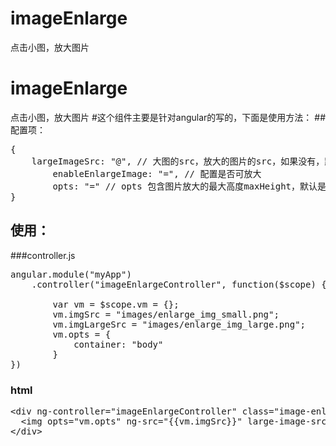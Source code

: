 # imageEnlarge
点击小图，放大图片
# imageEnlarge
点击小图，放大图片
#这个组件主要是针对angular的写的，下面是使用方法：
##配置项：
<pre>
{ 
    largeImageSrc: "@", // 大图的src，放大的图片的src，如果没有，默认用小图的src
		enableEnlargeImage: "=", // 配置是否可放大
		opts: "=" // opts 包含图片放大的最大高度maxHeight，默认是600，图片放大后要放置的容器，默认是".content"
} 
</pre>

## 使用：

###controller.js
<pre>
angular.module("myApp")
	.controller("imageEnlargeController", function($scope) { <br>
		var vm = $scope.vm = {};
		vm.imgSrc = "images/enlarge_img_small.png";
		vm.imgLargeSrc = "images/enlarge_img_large.png";
		vm.opts = {
			container: "body"
		}
})
</pre>

### html
<pre>
&lt;div ng-controller="imageEnlargeController" class="image-enlarge-controller"&gt; 
  &lt;img opts="vm.opts" ng-src="{{vm.imgSrc}}" large-image-src="{{vm.imgLargeSrc}}" enlarge-image enable-enlarge-image="true"&gt;
&lt;/div&gt;
</pre>
